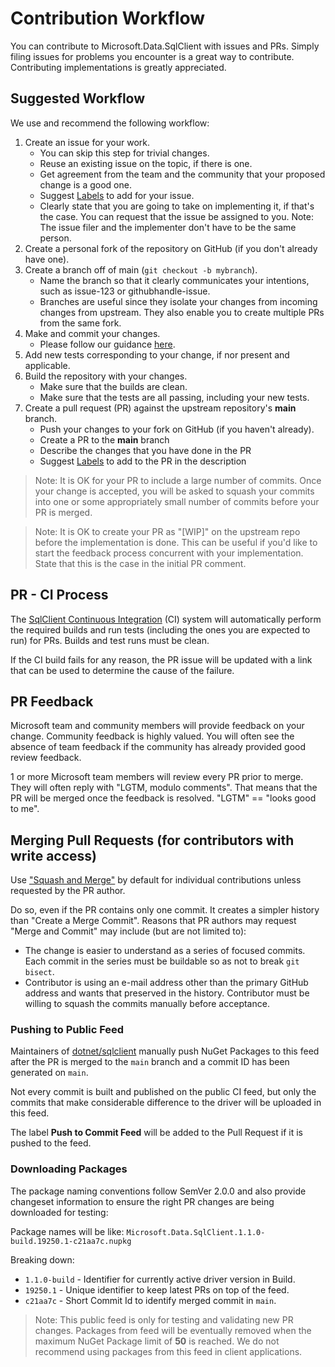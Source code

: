 # Contribution Workflow

You can contribute to Microsoft.Data.SqlClient with issues and PRs. Simply filing issues for problems you encounter is a great way to contribute. Contributing implementations is greatly appreciated.

## Suggested Workflow

We use and recommend the following workflow:

1. Create an issue for your work.
    - You can skip this step for trivial changes.
    - Reuse an existing issue on the topic, if there is one.
    - Get agreement from the team and the community that your proposed change is a good one.
    - Suggest [Labels](CONTRIBUTING.md#using-labels) to add for your issue.
    - Clearly state that you are going to take on implementing it, if that's the case. You can request that the issue be assigned to you. Note: The issue filer and the implementer don't have to be the same person.
2. Create a personal fork of the repository on GitHub (if you don't already have one).
3. Create a branch off of main (`git checkout -b mybranch`).
    - Name the branch so that it clearly communicates your intentions, such as issue-123 or githubhandle-issue.
    - Branches are useful since they isolate your changes from incoming changes from upstream. They also enable you to create multiple PRs from the same fork.
4. Make and commit your changes.
    - Please follow our guidance [here](CONTRIBUTING.md#dos-and-donts).
5. Add new tests corresponding to your change, if nor present and applicable.
6. Build the repository with your changes.
    - Make sure that the builds are clean.
    - Make sure that the tests are all passing, including your new tests.
7. Create a pull request (PR) against the upstream repository's **main** branch.
    - Push your changes to your fork on GitHub (if you haven't already).
    - Create a PR to the **main** branch
    - Describe the changes that you have done in the PR
    - Suggest [Labels](CONTRIBUTING.md#using-labels) to add to the PR in the description

> Note: It is OK for your PR to include a large number of commits. Once your change is accepted, you will be asked to squash your commits into one or some appropriately small number of commits before your PR is merged.

> Note: It is OK to create your PR as "[WIP]" on the upstream repo before the implementation is done. This can be useful if you'd like to start the feedback process concurrent with your implementation. State that this is the case in the initial PR comment.

## PR - CI Process

The [SqlClient Continuous Integration](https://dev.azure.com/sqlclientdrivers/public/_build) (CI) system will automatically perform the required builds and run tests (including the ones you are expected to run) for PRs. Builds and test runs must be clean.

If the CI build fails for any reason, the PR issue will be updated with a link that can be used to determine the cause of the failure.

## PR Feedback

Microsoft team and community members will provide feedback on your change. Community feedback is highly valued. You will often see the absence of team feedback if the community has already provided good review feedback.

1 or more Microsoft team members will review every PR prior to merge. They will often reply with "LGTM, modulo comments". That means that the PR will be merged once the feedback is resolved. "LGTM" == "looks good to me".

## Merging Pull Requests (for contributors with write access)

Use ["Squash and Merge"](https://github.com/blog/2141-squash-your-commits) by default for individual contributions unless requested by the PR author.

Do so, even if the PR contains only one commit. It creates a simpler history than "Create a Merge Commit". Reasons that PR authors may request "Merge and Commit" may include (but are not limited to):
  - The change is easier to understand as a series of focused commits. Each commit in the series must be buildable so as not to break `git bisect`.
  - Contributor is using an e-mail address other than the primary GitHub address and wants that preserved in the history. Contributor must be willing to squash the commits manually before acceptance.

### Pushing to Public Feed

Maintainers of [dotnet/sqlclient](https://github.com/dotnet/SqlClient) manually push NuGet Packages to this feed after the PR is merged to the `main` branch and a commit ID has been generated on `main`.

Not every commit is built and published on the public CI feed, but only the commits that make considerable difference to the driver will be uploaded in this feed.

The label **Push to Commit Feed** will be added to the Pull Request if it is pushed to the feed.

### Downloading Packages

The package naming conventions follow SemVer 2.0.0 and also provide changeset information to ensure the right PR changes are being downloaded for testing:

Package names will be like: `Microsoft.Data.SqlClient.1.1.0-build.19250.1-c21aa7c.nupkg`

Breaking down:
- `1.1.0-build` - Identifier for currently active driver version in Build.
- `19250.1` - Unique identifier to keep latest PRs on top of the feed.
- `c21aa7c` - Short Commit Id to identify merged commit in `main`.

> Note: This public feed is only for testing and validating new PR changes. Packages from feed will be eventually removed when the maximum NuGet Package limit of **50** is reached. We do not recommend using packages from this feed in client applications.
